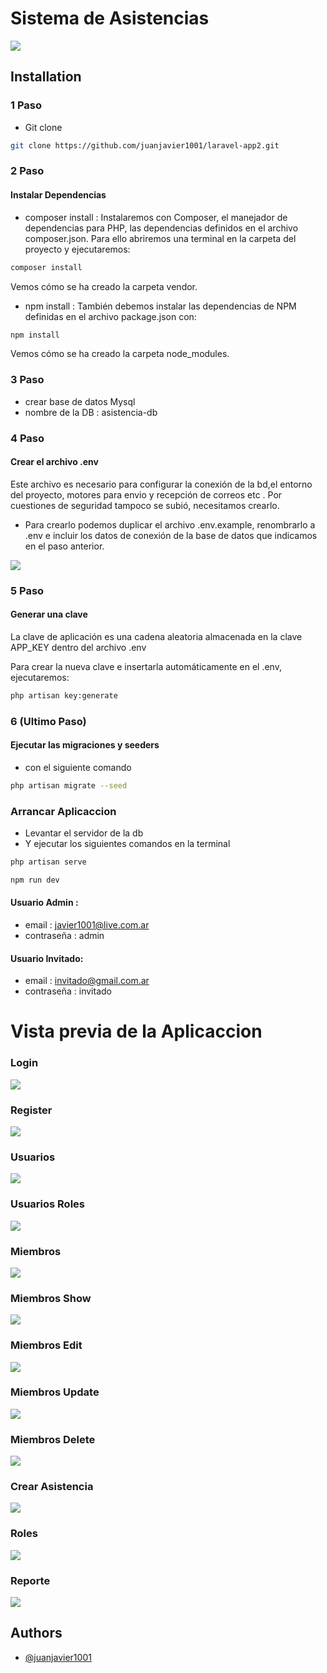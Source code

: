 
# Sistema de Asistencias 

![](https://github.com/juanjavier1001/laravel-app2/blob/master/photos/principal.png)

## Installation

### 1 Paso   
- Git clone

```bash
git clone https://github.com/juanjavier1001/laravel-app2.git
```
### 2 Paso   
#### Instalar Dependencias 

- composer install : Instalaremos con Composer, el manejador de dependencias para PHP, las dependencias definidos en el archivo composer.json.
Para ello abriremos una terminal en la carpeta del proyecto y ejecutaremos:
```bash
composer install
```
Vemos cómo se ha creado la carpeta vendor.

- npm install : También debemos instalar las dependencias de NPM definidas en el archivo package.json con:
```bash
npm install
```
Vemos cómo se ha creado la carpeta node_modules.

### 3 Paso   
- crear base de datos Mysql 
- nombre de la DB : asistencia-db

### 4 Paso   
#### Crear el archivo .env  

 Este archivo es necesario para configurar la conexión de la bd,el entorno del proyecto, motores para envio y recepción de correos etc . 
 Por cuestiones de seguridad tampoco se subió, necesitamos crearlo.

- Para crearlo podemos duplicar el archivo .env.example, renombrarlo a .env e incluir los datos de conexión de la base de datos que indicamos en el paso anterior.

![](https://github.com/juanjavier1001/laravel-app2/blob/master/photos/db.png)

### 5 Paso 
#### Generar una clave 
La clave de aplicación es una cadena aleatoria almacenada en la clave APP_KEY dentro del archivo .env

Para crear la nueva clave e insertarla automáticamente en el .env, ejecutaremos:

```bash
php artisan key:generate
```
### 6 (Ultimo Paso)
#### Ejecutar las migraciones y seeders
- con el siguiente comando 
```bash
php artisan migrate --seed
```

### Arrancar Aplicaccion
- Levantar el servidor de la db  
- Y ejecutar los siguientes comandos en la terminal 

```bash
php artisan serve
```

```bash
npm run dev
```

#### Usuario Admin : 
- email : javier1001@live.com.ar 
- contraseña : admin

#### Usuario Invitado: 
- email : invitado@gmail.com.ar
- contraseña : invitado

# Vista previa de la Aplicaccion

### Login
![](https://github.com/juanjavier1001/laravel-app2/blob/master/photos/login.png)

### Register 
![](https://github.com/juanjavier1001/laravel-app2/blob/master/photos/register.png)

### Usuarios 
![](https://github.com/juanjavier1001/laravel-app2/blob/master/photos/Usuario.png)

### Usuarios Roles  
![](https://github.com/juanjavier1001/laravel-app2/blob/master/photos/UsuarioRoles.png)

### Miembros   
![](https://github.com/juanjavier1001/laravel-app2/blob/master/photos/Miembro.png)

### Miembros Show    
![](https://github.com/juanjavier1001/laravel-app2/blob/master/photos/MiembroShow.png)

### Miembros Edit    
![](https://github.com/juanjavier1001/laravel-app2/blob/master/photos/MiembroEdit.png)

### Miembros Update    
![](https://github.com/juanjavier1001/laravel-app2/blob/master/photos/MiembroUpdate.png)

### Miembros Delete     
![](https://github.com/juanjavier1001/laravel-app2/blob/master/photos/MiembroDelete.png)

### Crear Asistencia     
![](https://github.com/juanjavier1001/laravel-app2/blob/master/photos/crearAsistencia.png)

### Roles     
![](https://github.com/juanjavier1001/laravel-app2/blob/master/photos/roles.png)

### Reporte     
![](https://github.com/juanjavier1001/laravel-app2/blob/master/photos/reporte.png)



## Authors

- [@juanjavier1001](https://www.github.com/juanjavier1001)

